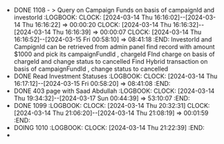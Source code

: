 - DONE 1108 - > Query on Campaign Funds on basis of campaignId and investorId
  :LOGBOOK:
  CLOCK: [2024-03-14 Thu 16:16:02]--[2024-03-14 Thu 16:16:22] =>  00:00:20
  CLOCK: [2024-03-14 Thu 16:16:32]--[2024-03-14 Thu 16:16:39] =>  00:00:07
  CLOCK: [2024-03-14 Thu 16:16:52]--[2024-03-15 Fri 00:58:10] =>  08:41:18
  :END:
                             InvestorId and CampignId can be retrieved from admin panel 
                             find record with amount $1000 and pick its campaignFundId , chargeId 
                             FInd charge on basis of chargeId and change status to cancelled
                             Find Hybrid transaction on basis of campaignFundId , change status to cancelled
- DONE Read Investment Statuses
  :LOGBOOK:
  CLOCK: [2024-03-14 Thu 16:17:12]--[2024-03-15 Fri 00:58:20] =>  08:41:08
  :END:
- DONE 403 page with Saad Abdullah
  :LOGBOOK:
  CLOCK: [2024-03-14 Thu 19:34:32]--[2024-03-17 Sun 00:44:39] =>  53:10:07
  :END:
- DONE 1099
  :LOGBOOK:
  CLOCK: [2024-03-14 Thu 20:32:31]
  CLOCK: [2024-03-14 Thu 21:06:20]--[2024-03-14 Thu 21:08:19] =>  00:01:59
  :END:
- DOING 1010
  :LOGBOOK:
  CLOCK: [2024-03-14 Thu 21:22:39]
  :END:
-